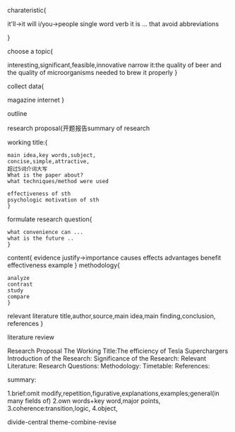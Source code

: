 
charateristic{

it'll->it will
i/you->people
single word verb
it is ... that
avoid abbreviations

}

choose a topic{

interesting,significant,feasible,innovative
narrow it:the quality of beer and the quality of microorganisms needed to brew it properly
}

collect data{

magazine
internet
}

outline

research proposal{开题报告summary of research

working title:{

    main idea,key words,subject,
    concise,simple,attractive,
    超过5词介词大写
    What is the paper about?
    what techniques/method were used

    effectiveness of sth
    psychologic motivation of sth
    }
formulate research question{

    what convenience can ...
    what is the future ..
    }
content{
    evidence justify->importance
    causes
    effects
    advantages
    benefit
    effectiveness
    example
    }
methodology{

    analyze
    contrast
    study
    compare
    }
relevant literature
    title,author,source,main idea,main finding,conclusion,
references
}

literature review



Research Proposal
The Working Title:The efficiency of Tesla Superchargers
Introduction of the Research:
Significance of the Research:
Relevant Literature:
Research Questions:
Methodology:
Timetable:
References:





summary:

1.brief:omit modify,repetition,figurative,explanations,examples;general(in many fields of)
2.own words+key word,major points,
3.coherence:transition,logic,
4.object,

divide-central theme-combine-revise

